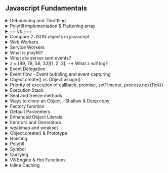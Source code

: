 ## Javascript Fundamentals

<details>
  <summary>Debouncing and Throttling</summary>

  - To optimize performance, limit API calls by debouncing (waiting for a pause in typing) or throttling (limiting the frequency of requests).

  - Debouncing is a technique where you delay the execution of a function until after a certain amount of time has passed.
  - Debouncing waits for a certain time before invoking the function again.

  - Throttling limits the number of times the function can be called over a certain period.
  - Throttling ensures that the function is called at a regular interval, even if the event is triggered multiple times.
</details>

<details>
  <summary>Polyfill implementation & Flattening array</summary>

  - Implementing polyfill examples of race condition
  - implementing flatning array and objects
      
    {a:1, b.c:2, b.c.d:3 ...} and so on

   [Read more](https://medium.com/swlh/how-to-flatten-an-array-in-javascript-6b3fef075655)
</details>

<details>
  <summary>== vs ===</summary>
  
  - 0 == false   // true
  - 0 === false  // false
  - 1 == "1"     // true
  - 1 === "1"    // false
  - null == undefined // true
  - null === undefined // false
  - '0' == false // true
  - '0' === false // false
  - []==[] or []===[] //false, refer different objects in memory
  - {}=={} or {}==={} //false, refer different objects in memory
</details>

<details>
  <summary>Compare 2 JSON objects in javascript</summary>

  - One simple way to compare two JSON objects is to use JSON.stringify to convert them into strings and then compare the strings.

  ```

  function areEqual(obj1, obj2) {
    return JSON.stringify(obj1) === JSON.stringify(obj2);
  }

  const obj1 = { a: 1, b: { c: 2 } };
  const obj2 = { a: 1, b: { c: 2 } };
  console.log(areEqual(obj1, obj2)); // Output: true
  ```
  - You can use the Ramda library to compare two JSON objects as well. Ramda provides a function called equals for this purpose.
  ```

  const R = require('ramda');
  
  const obj1 = { a: 1, b: { c: 2 } };
  const obj2 = { a: 1, b: { c: 2 } };
  
  console.log(R.equals(obj1, obj2)); // Output: true
  ```

  - Another option is to use a library, such as Lodash, that provides a method for deep comparison of objects.

  ```
  const _ = require('lodash');
  
  const obj1 = { a: 1, b: { c: 2 } };
  const obj2 = { a: 1, b: { c: 2 } };
  console.log(_.isEqual(obj1, obj2)); // Output: true
  ```
</details>

<details>
  <summary>Web Workers</summary>

  - Concurrency: Web Workers are a browser feature that allows you to run JavaScript code in the background, separate from the main browser thread. This enables concurrent execution of tasks without blocking the user interface.
  - Use Cases: Web Workers are commonly used for tasks that are computationally intensive or time-consuming, such as data processing, image manipulation, or complex calculations. By running these tasks in a separate thread, they don’t impact the responsiveness of the web page.
  - Communication: Web Workers can communicate with the main thread using a messaging system. They can send and receive messages, allowing for coordination between the main thread and the worker.
  - Browser Support: Web Workers are supported in most modern browsers.

    [Read more](https://developer.mozilla.org/en-US/docs/Web/API/Web_Workers_API/Using_web_workers)
</details>

<details>
  <summary>Service Workers</summary>

  Service workers essentially act as proxy servers that sit between web applications, the browser, and the network (when available). They are intended, among other things, to enable the creation of effective offline experiences, intercept network requests and take appropriate action based on whether the network is available, and update assets residing on the server. They will also allow access to push notifications and background sync APIs.

  - A service worker is run in a worker context: it therefore has no DOM access.
  - It runs on a different thread to the main JavaScript that powers your app, so it is non-blocking.
  - It is designed to be fully async; as a consequence, APIs such as synchronous XHR and Web Storage can't be used inside a service worker.

  [Setting up service worker - demo app](https://developer.mozilla.org/en-US/docs/Web/API/Service_Worker_API/Using_Service_Workers#demo)
  
  [Read more](https://developer.mozilla.org/en-US/docs/Web/API/Service_Worker_API)
</details>

<details>
  <summary>What is ployfill?</summary>

  Polyfill, or even Polyfilla, is any code component that makes cutting-edge HTML, CSS or JavaScript functions available in older browsers that inherently lack support. In most cases, a polyfill is written in JavaScript.
</details>

<details>
  <summary>What are server sent events?</summary>

  Developing a web application that uses server-sent events is straightforward. You'll need a bit of code on the server to stream events to the front-end, but the client side code works almost identically to websockets in part of handling incoming events. This is a one-way connection, so you can't send events from a client to a server.

- SSE provides a unidirectional flow of data from the server to the client. The server initiates the communication, sending updates to clients.
- SSE uses a text-based protocol, which means that data sent from the server to the client is typically in a text format (usually JSON or plain text).
- SSE handles reconnection automatically.
- SSE establishes a persistent connection between the client and the server, allowing the server to send a stream of events to the client. Each event can have a unique type and data associated with it.
- The EventSource object is used to receive server-sent event notifications. For example, you can receive messages from server as below.
- List of events (onopen, onmessage,onerror) available for server-sent events.

  ```

  if (typeof EventSource !== "undefined") {
    var source = new EventSource("sse_generator.js");
    source.onmessage = function (event) {
      document.getElementById("output").innerHTML += event.data + "<br>";
    };
  }
  ```
  
  [Read more](https://developer.mozilla.org/en-US/docs/Web/API/Server-sent_events/Using_server-sent_events#receiving_events_from_the_server)
</details>

<details>
  <summary>z = [99, 78, 56, 32][1, 2, 3]; --> What z will log?</summary>

  ```

  z = [99, 78, 56, 32][1, 2, 3];
  It will transform to
  z = [99, 78, 56, 32][3];
  and output will be
  o/p: 32
  ```

  Exaplanation:
  ```

  a = 1,2,3,4;
  It will log
  o/p: 4 - The iterator reads it from left to right - so latest value is 4.
  ```
  Similarly its happening in the above case.
  

</details>

<details>
  <summary>Event Delegation</summary>

  Event delegation is a technique for listening to events where you delegate a parent element as the listener for all of the events that happen inside it.

  So instead of binding events to all childs elements we prefer binding the event to only parent element and the behaviour remains exact same due to event bubbling.
  ```

  var form = document.querySelector("#registration-form");
  // Listen for changes to fields inside the form
  form.addEventListener(
    "input",
    function (event) {
      // Log the field that was changed
      console.log(event.target);
    },
    false
  );
  ```

</details>

<details>
  <summary>Event flow - Event bubbling and event capturing</summary>
  
  - Event Capturing Phase: When you click the button, the event starts its journey from the top (the root of the document) and moves down to the target element. In this case, it travels from the document’s root to the <div> (parent element), then to the <button> (child element). This is called the capturing phase.
 - Event Target Phase: The event reaches the target element, which is the <button> in this case.
 - Event Bubbling Phase: After reaching the target, the event starts bubbling up. It goes from the <button> back to the <div> and eventually to the root of the document. This is called the bubbling phase.
</details>

<details>
  <summary>Object.create() vs Object.assign()</summary>

  - The [Object.create()](https://developer.mozilla.org/en-US/docs/Web/JavaScript/Reference/Global_Objects/Object/create) static method creates a new object, using an existing object as the prototype of the newly created object.
  - The [Object.assign()](https://developer.mozilla.org/en-US/docs/Web/JavaScript/Reference/Global_Objects/Object/assign) static method copies all enumerable own properties from one or more source objects to a target object. It returns the modified target object.
</details>

<details>
  <summary>Priority of execution of callback, promise, setTimeout, process.nextTick()</summary>

  **callback(Regular callbacks) < setTimeout < promise < process.nextTick()**
</details>

<details>
  <summary>Execution Stack</summary>

  It is also known as the “call stack,” a LIFO (Last in, First out) data structure that stores all the execution context of the function calls that are in progress. When a function is called, a new execution context is created and pushed onto the stack. When the function completes, its context is popped off the stack.

The engine executes the function whose execution context is at the top of the stack. When this function completes, its execution stack is popped off from the stack, and the control reaches the context below it in the current stack.

The execution context is created during the creation phase. The following things happen during the creation phase:

- LexicalEnvironment component is created.
- VariableEnvironment component is created.
</details>

<details>
  <summary>Seal and freeze methods</summary>
  
  The Object.freeze() static method freezes an object. Freezing an object prevents extensions and makes existing properties non-writable and non-configurable. A frozen object can no longer be changed: new properties cannot be added, existing properties cannot be removed, their enumerability, configurability, writability, or value cannot be changed, and the object's prototype cannot be re-assigned. freeze() returns the same object that was passed in.

  The Object.seal() static method seals an object. Sealing an object prevents extensions and makes existing properties non-configurable. A sealed object has a fixed set of properties: new properties cannot be added, existing properties cannot be removed, their enumerability and configurability cannot be changed, and its prototype cannot be re-assigned. Values of existing properties can still be changed as long as they are writable. seal() returns the same object that was passed in.
</details>

<details>
  <summary>
     Ways to clone an Object - Shallow & Deep copy 
  </summary>

  - Json.string and Json.parse
  - [Object.assign()](https://developer.mozilla.org/en-US/docs/Web/JavaScript/Reference/Global_Objects/Object/assign#examples)
  - Spread Operator (Not for nested object)
  - [structuredClone](https://developer.mozilla.org/en-US/docs/Web/API/structuredClone)
  - Recursion
</details>

<details>
  <summary>Factory function</summary>
  
  A factory function in JavaScript is a function that returns an object. It is a pattern used to create objects in a straightforward and organized manner. Instead of using constructor functions and the new keyword to create new objects, a factory function encapsulates the object creation process and returns a new object.

  ```
  function createPerson(name, age) {
  return {
    name: name,
    age: age,
    greet: function() {
      return `Hello, my name is ${this.name} and I am ${this.age} years old.`;
    }
  };
}

const person1 = createPerson('Alice', 25);
const person2 = createPerson('Bob', 30);

console.log(person1.greet()); // Output: Hello, my name is Alice and I am 25 years old.
console.log(person2.greet()); // Output: Hello, my name is Bob and I am 30 years old.
  ```
</details>

<details>
  <summary>Default Parameters</summary>

  In JavaScript, function parameters default to undefined. However, it's often useful to set a different default value. This is where default parameters can help.

  ```
  function fnName(param1 = defaultValue1, /* …, */ paramN = defaultValueN) {
    // …
  }
  ```
</details>

<details>
  <summary>Enhanced Object Literals</summary>

  - Object literal enhancement is used to group variables from the global scope and form them into javascript objects. It is the process of restructuring or putting back together.
  - We can also create object methods with object literal enhancement.
  - `this` keyword can be used to access the object keys.

  ```
  // global variable declaration 
  var name = "Duke"; 
  var age = 100; 
  var sayHello = function(){ 
    console.log("Hello, ",this.name); 
  }

  // Using Object Literal Enhancement 
  // Combines all variables into a dog object 
  var ole = {name, age, sayHello};
  console.log(ole); 
  ole.sayHello();
  ```

  When defining object methods, it is no longer necessary to use the function keyword. Object literal enhancement allows us to pull global variables into objects and reduces typing by making the function keyword unnecessary.

  ```
  // Old syntax 
var driver1 = { 
    name: "John", 
    speed: 50, 
    car:"Ferrari", 
    speedUp: function(speedup){ 
         this.speed = this.speed + speedup; 
         console.log("new speed = "+ this.speed) 
    } 
} 
  
// New syntax without function keyword 
const driver2 = { 
    name: "Jane", 
    speed: 60, 
    car:"McLaren", 
    speedUp(speedup){ 
         this.speed = this.speed + speedup; 
         console.log("new speed = "+ this.speed) 
    } 
} 
  ```
</details>

<details>
  <summary>Iterators and Generators</summary>
  
  Iterators and Generators bring the concept of iteration directly into the core language and provide a mechanism for customizing the behavior of for...of loops.

  [Read more](https://developer.mozilla.org/en-US/docs/Web/JavaScript/Guide/Iterators_and_Generators)
</details>

<details>
  <summary>weakmap and weakset</summary>
  
  - [weakmap](https://developer.mozilla.org/en-US/docs/Web/JavaScript/Reference/Global_Objects/WeakMap#examples)
  - [weakset](https://developer.mozilla.org/en-US/docs/Web/JavaScript/Reference/Global_Objects/WeakSet)
</details>

<details>
  <summary>Object.create() & Prototype</summary>
  Object created from Object.create({}) --> will have a prototype object within

  Object created from Object.create(null) --> will have not a prototype object within
</details>


<details>
  <summary>Hoisting</summary>
  
  Hoisting gives us an advantage in that variables and functions can be accessed before they are declared. Function expressions and arrow functions cannot be hoisted. The sequence of variable declaration and initialization or the lifecycle of a variable is as follows: Declaration -> Initialization -> Assignment.

Hoisting is not happening with an arrow function, function expression, or variable initialization.

  For example: `let sayHi = function ( ) { alert ( "Hello" ) ; } ;` Here we can see a variable sayHi getting a value, the new function, created as `function() { alert("Hello"); }` . As the function creation happens in the context of the assignment expression (to the right side of = ), this is a Function Expression.
</details>

<details>
  <summary>Polyfill</summary>
  In software development, a polyfill is code that implements a feature of the development environment that does not natively support the feature.
  
  For your polyfills or override to work, it has to load first before your code. Don’t understand? Let’s say you trust your own implementation more the built-in APIs in JS, you need to load your custom implementation before your main code.
  
  // polyfills.js
  ```
  Array.prototype.map = function(cb) {
      // ...
  }
  Array.prototype.sort = function(compareFn) {
      // ...
  }
  ```
  If you do this in your project:
  
  ```
  <html>
      <script>
          console.log([2,3,4,5,6].map((i)=>i*2))
      </script>
      <script src="./polyfills.js"></script>
  </html>
  ```
  Our custom code in polyfills.js will not be executed when `[2,3,4,5,6].map((i)=>i*2)` is run. Why? because it was loaded after the function executed.
  
  To correct it, we need to load the polyfills.js before the main code is executed.
  ```
  <html>
      <script src="./polyfills.js"></script>
      <script>
          console.log([2,3,4,5,6].map((i)=>i*2))
      </script>
  </html>
  ```
</details>

<details>
  <summary>Symbol</summary>
  In JavaScript, a Symbol is a primitive data type introduced in ECMAScript 6 (ES6) that represents a unique and immutable value.
  It is often used as an identifier for object properties to avoid name collisions
  
```
const mySymbol = Symbol('key');
   const obj = {
       [mySymbol]: 'value'
   };
```
When a Symbol is used as a property key, it doesn’t clash with other property keys, including string keys.
</details>

<details>
  <summary>Currying</summary>
  ref: https://javascript.info/currying-partials
  
  Question:
  
  ```
    add(1)(2)(3)…(n)()
  ```
It will return a callback function hence to execute that we added parentheses at the end. AKA IFFE (Immediately Invoked Function Expression)
</details>

<details>
  <summary>V8 Engine & Hot Functions</summary>

  When V8 compiles your JavaScript code, its parser generates something called an abstract syntax tree. Ignition, V8’s baseline compiler or interpreter, generates bytecode from this syntax tree. True to its just-in-time compilation nature, Ignition compiles JavaScript code, runs it, compiles it, runs it, back and forth, over and over again.

During the runtime, the bytecode is analyzed and the engine identifies the parts (“hot functions”) that can be re-compiled for optimal performance, sending that code to TurboFan, which is V8’s optimizing compiler. It’s only because of just-in-time compilation that the engine is able to identify these so-called ‘**hot functions**’ because of just-in-time compilation.

  1. Interpreter is called “Ignition”.
  2. Optimizing compiler is called “TurboFan”.
  3. Apart from Parser, there is a “pre-parser” that checks for syntax and tokens
  4. “Sparkplug” is introduced which is present between “Ignition” & “TurboFan” which is also called Fast Compiler.

  <div align="center">
      <img width="500" src="https://github.com/vikkastiwari/learning-resources/assets/51874681/e2175c05-31df-4f6d-a4b4-05d6c82faf69" alt="v8 engine">
  </div>

</details>

<details>
  <summary>Inline Caching</summary>

  V8 engine or many other JavaScript engine does is that first they run the function normally as you would expect. But, after some time when the function is called repeatedly, they assume or they act smart and just equals the repeated function calls to what the function returns to save time and improve the efficiency or speed. In this case, they equals `printUserName(userName) = “Hello John Doe”` This is called or better known as Inline Caching.

</details>
